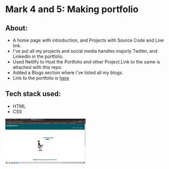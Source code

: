 # Mark 4 and 5: Making portfolio
## About:
- A home page with introduction, and Projects with Source Code and Live link.
- I've put all my projects and social media handles majorly Twitter, and LinkedIn in the portfolio.
- Used Netlify to Host the Portfolio and other Project.Link to the same is attached with this repo.
- Added a Blogs section where i've listed all my blogs.
- Link to the portfolio is [here](https://mayank08-portfolio.netlify.app/)

## Tech stack used:
- HTML
- CSS

<img src="images/image.png" height="30%" width="50%">
